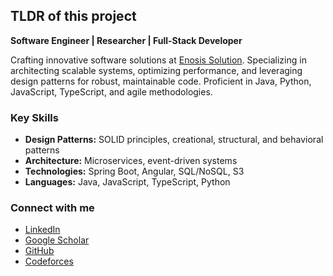 ## TLDR of this project

**Software Engineer | Researcher | Full-Stack Developer**

Crafting innovative software solutions at [Enosis Solution](https://www.enosisbd.com/). Specializing in architecting scalable systems, optimizing performance, and leveraging design patterns for robust, maintainable code. Proficient in Java, Python, JavaScript, TypeScript, and agile methodologies.

### Key Skills

-   **Design Patterns:** SOLID principles, creational, structural, and behavioral patterns
-   **Architecture:** Microservices, event-driven systems
-   **Technologies:** Spring Boot, Angular, SQL/NoSQL, S3
-   **Languages:** Java, JavaScript, TypeScript, Python

### Connect with me

-   [LinkedIn](https://bd.linkedin.com/in/swapnil-sharma-sarker-36357a17b)
-   [Google Scholar](https://scholar.google.co.in/citations?user=4Zr_spQAAAAJ&hl=en)
-   [GitHub](https://github.com/geffenlab/contrast_behavior)
-   [Codeforces](https://codeforces.com/profile/ineffablekenobi)
